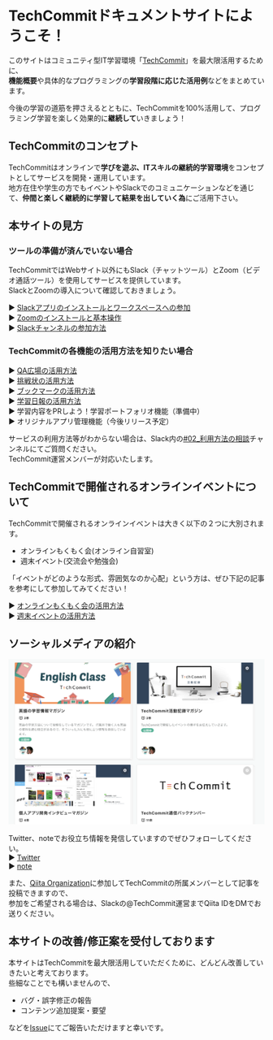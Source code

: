 # TechCommitドキュメントサイトにようこそ！
このサイトはコミュニティ型IT学習環境「[TechCommit](https://www.tech-commit.jp/)」を最大限活用するために、  
**機能概要**や具体的なプログラミングの**学習段階に応じた活用例**などをまとめています。

今後の学習の道筋を押さえるとともに、TechCommitを100%活用して、プログラミング学習を楽しく効果的に**継続して**いきましょう！

## TechCommitのコンセプト
TechCommitはオンラインで**学びを遊ぶ、ITスキルの継続的学習環境**をコンセプトとしてサービスを開発・運用しています。  
地方在住や学生の方でもイベントやSlackでのコミュニケーションなどを通じて、**仲間と楽しく継続的に学習して結果を出していく為**にご活用下さい。

## 本サイトの見方
### ツールの準備が済んでいない場合
TechCommitではWebサイト以外にもSlack（チャットツール）とZoom（ビデオ通話ツール）を使用してサービスを提供しています。  
SlackとZoomの導入について確認しておきましょう。

▶ [Slackアプリのインストールとワークスペースへの参加](join-slack.md)  
▶ [Zoomのインストールと基本操作](install-zoom.md)  
▶ [Slackチャンネルの参加方法](join-slack-channel.md)  

### TechCommitの各機能の活用方法を知りたい場合
▶ [QA広場の活用方法](qa-board.md)  
▶ [挑戦状の活用方法](challenge.md)  
▶ [ブックマークの活用方法](bookmark.md)  
▶ [学習日報の活用方法](learning-report.md)  
▶ 学習内容をPRしよう！学習ポートフォリオ機能（準備中）  
▶ オリジナルアプリ管理機能（今後リリース予定）

サービスの利用方法等がわからない場合は、Slack内の[#02_利用方法の相談](https://techcommit.slack.com/archives/CJU6KST7H)チャンネルにてご質問ください。  
TechCommit運営メンバーが対応いたします。

## TechCommitで開催されるオンラインイベントについて
TechCommitで開催されるオンラインイベントは大きく以下の２つに大別されます。

- オンラインもくもく会(オンライン自習室)
- 週末イベント(交流会や勉強会)

「イベントがどのような形式、雰囲気なのか心配」という方は、ぜひ下記の記事を参考にして参加してみてください！

▶ [オンラインもくもく会の活用方法](mokumoku.md)  
▶ [週末イベントの活用方法](online-event.md)

## ソーシャルメディアの紹介
![TechCommit Note](images/index/note.png)

Twitter、noteでお役立ち情報を発信していますのでぜひフォローしてください。  
▶ [Twitter](https://twitter.com/TechCommit)  
▶ [note](https://note.com/tech_commit) 

また、[Qiita Organization](https://qiita.com/organizations/tech-commit)に参加してTechCommitの所属メンバーとして記事を投稿できますので、  
参加をご希望される場合は、Slackの@TechCommit運営までQiita IDをDMでお送りください。  

## 本サイトの改善/修正案を受付しております
本サイトはTechCommitを最大限活用していただくために、どんどん改善していきたいと考えております。  
些細なことでも構いませんので、

- バグ・誤字修正の報告
- コンテンツ追加提案・要望

などを[Issue](https://github.com/tech-training/tech-commit-doc/issues)にてご報告いただけますと幸いです。
